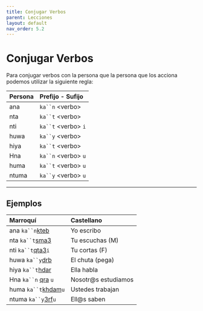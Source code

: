 ```yaml
---
title: Conjugar Verbos
parent: Lecciones
layout: default
nav_order: 5.2
---
```


# Conjugar Verbos

Para conjugar verbos con la persona que la persona que los acciona podemos utilizar la siguiente regla:


| Persona | Prefijo - Sufijo      |
|:--------|:----------------------|
| ana     | `ka``n` \<verbo\>     |
| nta     | `ka``t` \<verbo\>     |
| nti     | `ka``t` \<verbo\> `i` |
| huwa    | `ka``y` \<verbo\>     |
| hiya    | `ka``t` \<verbo\>     |
| Hna     | `ka``n` \<verbo\> `u` |
| huma    | `ka``t` \<verbo\> `u` |
| ntuma   | `ka``y` \<verbo\> `u` |

---

## Ejemplos

| Marroquí                                      | Castellano          |
|:----------------------------------------------|:--------------------|
| ana `ka``n`[kteb](../verbos/escribir)         | Yo escribo          |
| nta `ka``t`[sma3](../verbos/escuchar.md)      | Tu escuchas (M)     |
| nti `ka``t`[qta3](../verbos/cortar.md)`i`     | Tu cortas (F)       |
| huwa `ka``y`[drb](../verbos/chutar.md)        | El chuta (pega)     |
| hiya `ka``t`[hdar](../verbos/hablar)          | Ella habla          |
| Hna  `ka``n` [qra](../verbos/estudiar) `u`    | Nosotr@s estudiamos |
| huma `ka``t`[khdam](../verbos/trabajar.md)`u` | Ustedes trabajan    |
| ntuma `ka``y`[3rf](../verbos/saber.md)`u`     | Ell@s saben         |